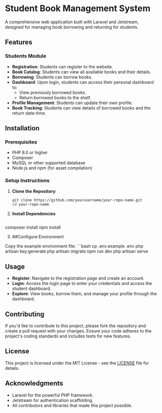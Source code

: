 # Student Book Management System

A comprehensive web application built with Laravel and Jetstream, designed for managing book borrowing and returning for students.

## Features

### Students Module
- **Registration**: Students can register to the website.
- **Book Catalog**: Students can view all available books and their details.
- **Borrowing**: Students can borrow books.
- **Dashboard**: Upon login, students can access their personal dashboard to:
  - View previously borrowed books.
  - Return borrowed books to the shelf.
- **Profile Management**: Students can update their own profile.
- **Book Tracking**: Students can view details of borrowed books and the return date-time.

## Installation

### Prerequisites
- PHP 8.0 or higher
- Composer
- MySQL or other supported database
- Node.js and npm (for asset compilation)

### Setup Instructions

1. **Clone the Repository**
   ```bash
   git clone https://github.com/yourusername/your-repo-name.git
   cd your-repo-name
   
2. **Install Dependencies**
    ```bash
  composer install
   npm install

3.  ##Configure Environment

   Copy the example environment file:
    ```bash
    cp .env.example .env
    php artisan key:generate
    php artisan migrate
    npm run dev
    php artisan serve
    

## Usage
- **Register**: Navigate to the registration page and create an account.
- **Login**: Access the login page to enter your credentials and access the student dashboard.
- **Explore**: View books, borrow them, and manage your profile through the dashboard.

## Contributing
If you'd like to contribute to this project, please fork the repository and create a pull request with your changes. Ensure your code adheres to the project's coding standards and includes tests for new features.

## License
This project is licensed under the MIT License - see the [LICENSE](LICENSE) file for details.

## Acknowledgments
- Laravel for the powerful PHP framework.
- Jetstream for authentication scaffolding.
- All contributors and libraries that made this project possible.


